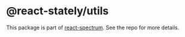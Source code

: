 # @react-stately/utils

This package is part of [react-spectrum](https://github.com/adobe-private/react-spectrum-v3). See the repo for more details.
